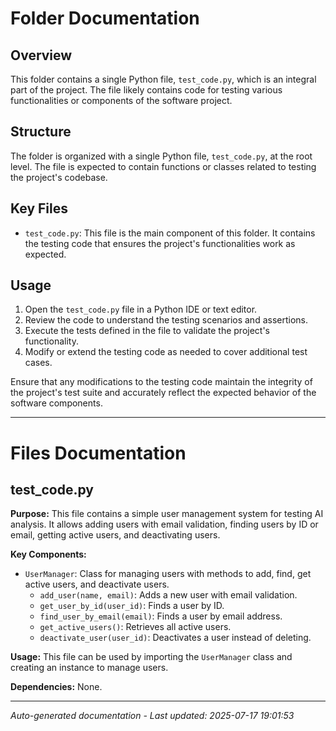 # Folder Documentation

## Overview
This folder contains a single Python file, `test_code.py`, which is an integral part of the project. The file likely contains code for testing various functionalities or components of the software project.

## Structure
The folder is organized with a single Python file, `test_code.py`, at the root level. The file is expected to contain functions or classes related to testing the project's codebase.

## Key Files
- `test_code.py`: This file is the main component of this folder. It contains the testing code that ensures the project's functionalities work as expected.

## Usage
1. Open the `test_code.py` file in a Python IDE or text editor.
2. Review the code to understand the testing scenarios and assertions.
3. Execute the tests defined in the file to validate the project's functionality.
4. Modify or extend the testing code as needed to cover additional test cases.

Ensure that any modifications to the testing code maintain the integrity of the project's test suite and accurately reflect the expected behavior of the software components.

---

# Files Documentation

## test_code.py

**Purpose:** This file contains a simple user management system for testing AI analysis. It allows adding users with email validation, finding users by ID or email, getting active users, and deactivating users.

**Key Components:**
- `UserManager`: Class for managing users with methods to add, find, get active users, and deactivate users.
  - `add_user(name, email)`: Adds a new user with email validation.
  - `get_user_by_id(user_id)`: Finds a user by ID.
  - `find_user_by_email(email)`: Finds a user by email address.
  - `get_active_users()`: Retrieves all active users.
  - `deactivate_user(user_id)`: Deactivates a user instead of deleting.

**Usage:** This file can be used by importing the `UserManager` class and creating an instance to manage users.

**Dependencies:** None.

---
*Auto-generated documentation - Last updated: 2025-07-17 19:01:53*
